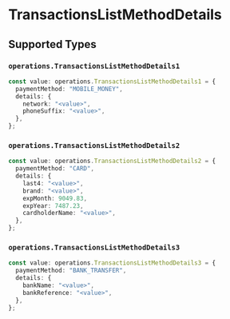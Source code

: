 # TransactionsListMethodDetails


## Supported Types

### `operations.TransactionsListMethodDetails1`

```typescript
const value: operations.TransactionsListMethodDetails1 = {
  paymentMethod: "MOBILE_MONEY",
  details: {
    network: "<value>",
    phoneSuffix: "<value>",
  },
};
```

### `operations.TransactionsListMethodDetails2`

```typescript
const value: operations.TransactionsListMethodDetails2 = {
  paymentMethod: "CARD",
  details: {
    last4: "<value>",
    brand: "<value>",
    expMonth: 9049.83,
    expYear: 7487.23,
    cardholderName: "<value>",
  },
};
```

### `operations.TransactionsListMethodDetails3`

```typescript
const value: operations.TransactionsListMethodDetails3 = {
  paymentMethod: "BANK_TRANSFER",
  details: {
    bankName: "<value>",
    bankReference: "<value>",
  },
};
```


